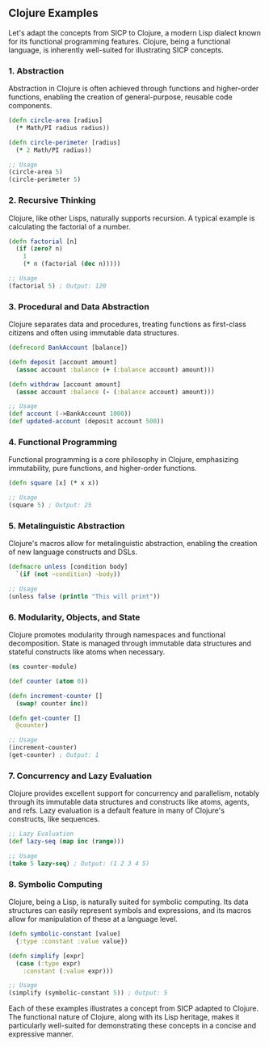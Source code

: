 ## Clojure Examples
Let's adapt the concepts from SICP to Clojure, a modern Lisp dialect known for its functional programming features. Clojure, being a functional language, is inherently well-suited for illustrating SICP concepts.

### 1. Abstraction

Abstraction in Clojure is often achieved through functions and higher-order functions, enabling the creation of general-purpose, reusable code components.

```clojure
(defn circle-area [radius]
  (* Math/PI radius radius))

(defn circle-perimeter [radius]
  (* 2 Math/PI radius))

;; Usage
(circle-area 5)
(circle-perimeter 5)
```

### 2. Recursive Thinking

Clojure, like other Lisps, naturally supports recursion. A typical example is calculating the factorial of a number.

```clojure
(defn factorial [n]
  (if (zero? n)
    1
    (* n (factorial (dec n)))))

;; Usage
(factorial 5) ; Output: 120
```

### 3. Procedural and Data Abstraction

Clojure separates data and procedures, treating functions as first-class citizens and often using immutable data structures.

```clojure
(defrecord BankAccount [balance])

(defn deposit [account amount]
  (assoc account :balance (+ (:balance account) amount)))

(defn withdraw [account amount]
  (assoc account :balance (- (:balance account) amount)))

;; Usage
(def account (->BankAccount 1000))
(def updated-account (deposit account 500))
```

### 4. Functional Programming

Functional programming is a core philosophy in Clojure, emphasizing immutability, pure functions, and higher-order functions.

```clojure
(defn square [x] (* x x))

;; Usage
(square 5) ; Output: 25
```

### 5. Metalinguistic Abstraction

Clojure's macros allow for metalinguistic abstraction, enabling the creation of new language constructs and DSLs.

```clojure
(defmacro unless [condition body]
  `(if (not ~condition) ~body))

;; Usage
(unless false (println "This will print"))
```

### 6. Modularity, Objects, and State

Clojure promotes modularity through namespaces and functional decomposition. State is managed through immutable data structures and stateful constructs like atoms when necessary.

```clojure
(ns counter-module)

(def counter (atom 0))

(defn increment-counter []
  (swap! counter inc))

(defn get-counter []
  @counter)

;; Usage
(increment-counter)
(get-counter) ; Output: 1
```

### 7. Concurrency and Lazy Evaluation

Clojure provides excellent support for concurrency and parallelism, notably through its immutable data structures and constructs like atoms, agents, and refs. Lazy evaluation is a default feature in many of Clojure's constructs, like sequences.

```clojure
;; Lazy Evaluation
(def lazy-seq (map inc (range)))

;; Usage
(take 5 lazy-seq) ; Output: (1 2 3 4 5)
```

### 8. Symbolic Computing

Clojure, being a Lisp, is naturally suited for symbolic computing. Its data structures can easily represent symbols and expressions, and its macros allow for manipulation of these at a language level.

```clojure
(defn symbolic-constant [value]
  {:type :constant :value value})

(defn simplify [expr]
  (case (:type expr)
    :constant (:value expr)))

;; Usage
(simplify (symbolic-constant 5)) ; Output: 5
```

Each of these examples illustrates a concept from SICP adapted to Clojure. The functional nature of Clojure, along with its Lisp heritage, makes it particularly well-suited for demonstrating these concepts in a concise and expressive manner.